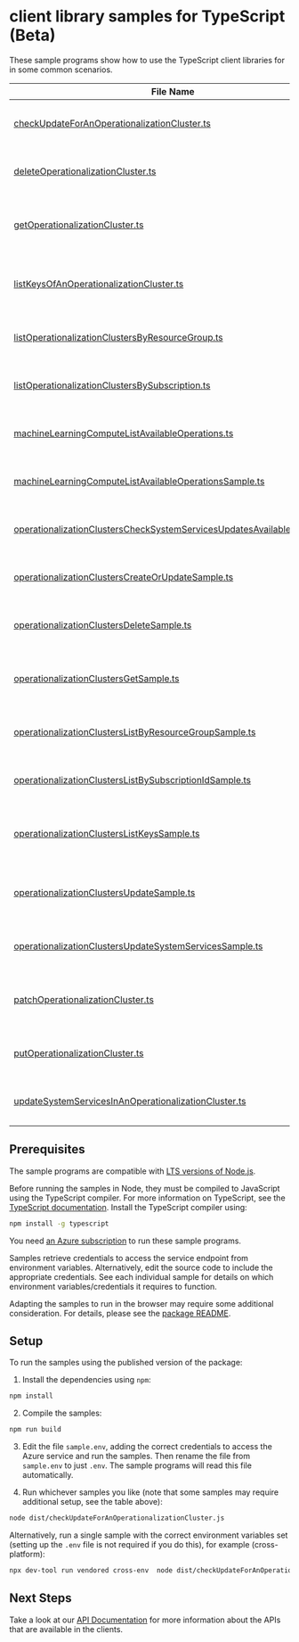 # client library samples for TypeScript (Beta)

These sample programs show how to use the TypeScript client libraries for in some common scenarios.

| **File Name**                                                                                                                                 | **Description**                                                                                                                                                                                                                                                                                                                                              |
| --------------------------------------------------------------------------------------------------------------------------------------------- | ------------------------------------------------------------------------------------------------------------------------------------------------------------------------------------------------------------------------------------------------------------------------------------------------------------------------------------------------------------ |
| [checkUpdateForAnOperationalizationCluster.ts][checkupdateforanoperationalizationcluster]                                                     | Checks if updates are available for system services in the cluster. x-ms-original-file: specification/machinelearningcompute/resource-manager/Microsoft.MachineLearningCompute/preview/2017-08-01-preview/examples/OperationalizationClusters_CheckSystemServicesUpdatesAvailable.json                                                                       |
| [deleteOperationalizationCluster.ts][deleteoperationalizationcluster]                                                                         | Deletes the specified cluster. x-ms-original-file: specification/machinelearningcompute/resource-manager/Microsoft.MachineLearningCompute/preview/2017-08-01-preview/examples/OperationalizationClusters_Delete.json                                                                                                                                         |
| [getOperationalizationCluster.ts][getoperationalizationcluster]                                                                               | Gets the operationalization cluster resource view. Note that the credentials are not returned by this call. Call ListKeys to get them. x-ms-original-file: specification/machinelearningcompute/resource-manager/Microsoft.MachineLearningCompute/preview/2017-08-01-preview/examples/OperationalizationClusters_Get.json                                    |
| [listKeysOfAnOperationalizationCluster.ts][listkeysofanoperationalizationcluster]                                                             | Gets the credentials for the specified cluster such as Storage, ACR and ACS credentials. This is a long running operation because it fetches keys from dependencies. x-ms-original-file: specification/machinelearningcompute/resource-manager/Microsoft.MachineLearningCompute/preview/2017-08-01-preview/examples/OperationalizationClusters_ListKeys.json |
| [listOperationalizationClustersByResourceGroup.ts][listoperationalizationclustersbyresourcegroup]                                             | Gets the clusters in the specified resource group. x-ms-original-file: specification/machinelearningcompute/resource-manager/Microsoft.MachineLearningCompute/preview/2017-08-01-preview/examples/OperationalizationClusters_ListByResourceGroup.json                                                                                                        |
| [listOperationalizationClustersBySubscription.ts][listoperationalizationclustersbysubscription]                                               | Gets the operationalization clusters in the specified subscription. x-ms-original-file: specification/machinelearningcompute/resource-manager/Microsoft.MachineLearningCompute/preview/2017-08-01-preview/examples/OperationalizationClusters_ListBySubscription.json                                                                                        |
| [machineLearningComputeListAvailableOperations.ts][machinelearningcomputelistavailableoperations]                                             | Gets all available operations. x-ms-original-file: specification/machinelearningcompute/resource-manager/Microsoft.MachineLearningCompute/preview/2017-08-01-preview/examples/MachineLearningCompute_ListAvailableOperations.json                                                                                                                            |
| [machineLearningComputeListAvailableOperationsSample.ts][machinelearningcomputelistavailableoperationssample]                                 | Gets all available operations. x-ms-original-file: specification/machinelearningcompute/resource-manager/Microsoft.MachineLearningCompute/preview/2017-08-01-preview/examples/MachineLearningCompute_ListAvailableOperations.json                                                                                                                            |
| [operationalizationClustersCheckSystemServicesUpdatesAvailableSample.ts][operationalizationclusterschecksystemservicesupdatesavailablesample] | Checks if updates are available for system services in the cluster. x-ms-original-file: specification/machinelearningcompute/resource-manager/Microsoft.MachineLearningCompute/preview/2017-08-01-preview/examples/OperationalizationClusters_CheckSystemServicesUpdatesAvailable.json                                                                       |
| [operationalizationClustersCreateOrUpdateSample.ts][operationalizationclusterscreateorupdatesample]                                           | Create or update an operationalization cluster. x-ms-original-file: specification/machinelearningcompute/resource-manager/Microsoft.MachineLearningCompute/preview/2017-08-01-preview/examples/OperationalizationClusters_CreateOrUpdate.json                                                                                                                |
| [operationalizationClustersDeleteSample.ts][operationalizationclustersdeletesample]                                                           | Deletes the specified cluster. x-ms-original-file: specification/machinelearningcompute/resource-manager/Microsoft.MachineLearningCompute/preview/2017-08-01-preview/examples/OperationalizationClusters_Delete.json                                                                                                                                         |
| [operationalizationClustersGetSample.ts][operationalizationclustersgetsample]                                                                 | Gets the operationalization cluster resource view. Note that the credentials are not returned by this call. Call ListKeys to get them. x-ms-original-file: specification/machinelearningcompute/resource-manager/Microsoft.MachineLearningCompute/preview/2017-08-01-preview/examples/OperationalizationClusters_Get.json                                    |
| [operationalizationClustersListByResourceGroupSample.ts][operationalizationclusterslistbyresourcegroupsample]                                 | Gets the clusters in the specified resource group. x-ms-original-file: specification/machinelearningcompute/resource-manager/Microsoft.MachineLearningCompute/preview/2017-08-01-preview/examples/OperationalizationClusters_ListByResourceGroup.json                                                                                                        |
| [operationalizationClustersListBySubscriptionIdSample.ts][operationalizationclusterslistbysubscriptionidsample]                               | Gets the operationalization clusters in the specified subscription. x-ms-original-file: specification/machinelearningcompute/resource-manager/Microsoft.MachineLearningCompute/preview/2017-08-01-preview/examples/OperationalizationClusters_ListBySubscription.json                                                                                        |
| [operationalizationClustersListKeysSample.ts][operationalizationclusterslistkeyssample]                                                       | Gets the credentials for the specified cluster such as Storage, ACR and ACS credentials. This is a long running operation because it fetches keys from dependencies. x-ms-original-file: specification/machinelearningcompute/resource-manager/Microsoft.MachineLearningCompute/preview/2017-08-01-preview/examples/OperationalizationClusters_ListKeys.json |
| [operationalizationClustersUpdateSample.ts][operationalizationclustersupdatesample]                                                           | The PATCH operation can be used to update only the tags for a cluster. Use PUT operation to update other properties. x-ms-original-file: specification/machinelearningcompute/resource-manager/Microsoft.MachineLearningCompute/preview/2017-08-01-preview/examples/OperationalizationClusters_Update.json                                                   |
| [operationalizationClustersUpdateSystemServicesSample.ts][operationalizationclustersupdatesystemservicessample]                               | Updates system services in a cluster. x-ms-original-file: specification/machinelearningcompute/resource-manager/Microsoft.MachineLearningCompute/preview/2017-08-01-preview/examples/OperationalizationClusters_UpdateSystemServices.json                                                                                                                    |
| [patchOperationalizationCluster.ts][patchoperationalizationcluster]                                                                           | The PATCH operation can be used to update only the tags for a cluster. Use PUT operation to update other properties. x-ms-original-file: specification/machinelearningcompute/resource-manager/Microsoft.MachineLearningCompute/preview/2017-08-01-preview/examples/OperationalizationClusters_Update.json                                                   |
| [putOperationalizationCluster.ts][putoperationalizationcluster]                                                                               | Create or update an operationalization cluster. x-ms-original-file: specification/machinelearningcompute/resource-manager/Microsoft.MachineLearningCompute/preview/2017-08-01-preview/examples/OperationalizationClusters_CreateOrUpdate.json                                                                                                                |
| [updateSystemServicesInAnOperationalizationCluster.ts][updatesystemservicesinanoperationalizationcluster]                                     | Updates system services in a cluster. x-ms-original-file: specification/machinelearningcompute/resource-manager/Microsoft.MachineLearningCompute/preview/2017-08-01-preview/examples/OperationalizationClusters_UpdateSystemServices.json                                                                                                                    |

## Prerequisites

The sample programs are compatible with [LTS versions of Node.js](https://github.com/nodejs/release#release-schedule).

Before running the samples in Node, they must be compiled to JavaScript using the TypeScript compiler. For more information on TypeScript, see the [TypeScript documentation][typescript]. Install the TypeScript compiler using:

```bash
npm install -g typescript
```

You need [an Azure subscription][freesub] to run these sample programs.

Samples retrieve credentials to access the service endpoint from environment variables. Alternatively, edit the source code to include the appropriate credentials. See each individual sample for details on which environment variables/credentials it requires to function.

Adapting the samples to run in the browser may require some additional consideration. For details, please see the [package README][package].

## Setup

To run the samples using the published version of the package:

1. Install the dependencies using `npm`:

```bash
npm install
```

2. Compile the samples:

```bash
npm run build
```

3. Edit the file `sample.env`, adding the correct credentials to access the Azure service and run the samples. Then rename the file from `sample.env` to just `.env`. The sample programs will read this file automatically.

4. Run whichever samples you like (note that some samples may require additional setup, see the table above):

```bash
node dist/checkUpdateForAnOperationalizationCluster.js
```

Alternatively, run a single sample with the correct environment variables set (setting up the `.env` file is not required if you do this), for example (cross-platform):

```bash
npx dev-tool run vendored cross-env  node dist/checkUpdateForAnOperationalizationCluster.js
```

## Next Steps

Take a look at our [API Documentation][apiref] for more information about the APIs that are available in the clients.

[checkupdateforanoperationalizationcluster]: https://github.com/Azure/azure-sdk-for-js/blob/main/sdk/machinelearningcompute/arm-machinelearningcompute/samples/v3-beta/typescript/src/checkUpdateForAnOperationalizationCluster.ts
[deleteoperationalizationcluster]: https://github.com/Azure/azure-sdk-for-js/blob/main/sdk/machinelearningcompute/arm-machinelearningcompute/samples/v3-beta/typescript/src/deleteOperationalizationCluster.ts
[getoperationalizationcluster]: https://github.com/Azure/azure-sdk-for-js/blob/main/sdk/machinelearningcompute/arm-machinelearningcompute/samples/v3-beta/typescript/src/getOperationalizationCluster.ts
[listkeysofanoperationalizationcluster]: https://github.com/Azure/azure-sdk-for-js/blob/main/sdk/machinelearningcompute/arm-machinelearningcompute/samples/v3-beta/typescript/src/listKeysOfAnOperationalizationCluster.ts
[listoperationalizationclustersbyresourcegroup]: https://github.com/Azure/azure-sdk-for-js/blob/main/sdk/machinelearningcompute/arm-machinelearningcompute/samples/v3-beta/typescript/src/listOperationalizationClustersByResourceGroup.ts
[listoperationalizationclustersbysubscription]: https://github.com/Azure/azure-sdk-for-js/blob/main/sdk/machinelearningcompute/arm-machinelearningcompute/samples/v3-beta/typescript/src/listOperationalizationClustersBySubscription.ts
[machinelearningcomputelistavailableoperations]: https://github.com/Azure/azure-sdk-for-js/blob/main/sdk/machinelearningcompute/arm-machinelearningcompute/samples/v3-beta/typescript/src/machineLearningComputeListAvailableOperations.ts
[machinelearningcomputelistavailableoperationssample]: https://github.com/Azure/azure-sdk-for-js/blob/main/sdk/machinelearningcompute/arm-machinelearningcompute/samples/v3-beta/typescript/src/machineLearningComputeListAvailableOperationsSample.ts
[operationalizationclusterschecksystemservicesupdatesavailablesample]: https://github.com/Azure/azure-sdk-for-js/blob/main/sdk/machinelearningcompute/arm-machinelearningcompute/samples/v3-beta/typescript/src/operationalizationClustersCheckSystemServicesUpdatesAvailableSample.ts
[operationalizationclusterscreateorupdatesample]: https://github.com/Azure/azure-sdk-for-js/blob/main/sdk/machinelearningcompute/arm-machinelearningcompute/samples/v3-beta/typescript/src/operationalizationClustersCreateOrUpdateSample.ts
[operationalizationclustersdeletesample]: https://github.com/Azure/azure-sdk-for-js/blob/main/sdk/machinelearningcompute/arm-machinelearningcompute/samples/v3-beta/typescript/src/operationalizationClustersDeleteSample.ts
[operationalizationclustersgetsample]: https://github.com/Azure/azure-sdk-for-js/blob/main/sdk/machinelearningcompute/arm-machinelearningcompute/samples/v3-beta/typescript/src/operationalizationClustersGetSample.ts
[operationalizationclusterslistbyresourcegroupsample]: https://github.com/Azure/azure-sdk-for-js/blob/main/sdk/machinelearningcompute/arm-machinelearningcompute/samples/v3-beta/typescript/src/operationalizationClustersListByResourceGroupSample.ts
[operationalizationclusterslistbysubscriptionidsample]: https://github.com/Azure/azure-sdk-for-js/blob/main/sdk/machinelearningcompute/arm-machinelearningcompute/samples/v3-beta/typescript/src/operationalizationClustersListBySubscriptionIdSample.ts
[operationalizationclusterslistkeyssample]: https://github.com/Azure/azure-sdk-for-js/blob/main/sdk/machinelearningcompute/arm-machinelearningcompute/samples/v3-beta/typescript/src/operationalizationClustersListKeysSample.ts
[operationalizationclustersupdatesample]: https://github.com/Azure/azure-sdk-for-js/blob/main/sdk/machinelearningcompute/arm-machinelearningcompute/samples/v3-beta/typescript/src/operationalizationClustersUpdateSample.ts
[operationalizationclustersupdatesystemservicessample]: https://github.com/Azure/azure-sdk-for-js/blob/main/sdk/machinelearningcompute/arm-machinelearningcompute/samples/v3-beta/typescript/src/operationalizationClustersUpdateSystemServicesSample.ts
[patchoperationalizationcluster]: https://github.com/Azure/azure-sdk-for-js/blob/main/sdk/machinelearningcompute/arm-machinelearningcompute/samples/v3-beta/typescript/src/patchOperationalizationCluster.ts
[putoperationalizationcluster]: https://github.com/Azure/azure-sdk-for-js/blob/main/sdk/machinelearningcompute/arm-machinelearningcompute/samples/v3-beta/typescript/src/putOperationalizationCluster.ts
[updatesystemservicesinanoperationalizationcluster]: https://github.com/Azure/azure-sdk-for-js/blob/main/sdk/machinelearningcompute/arm-machinelearningcompute/samples/v3-beta/typescript/src/updateSystemServicesInAnOperationalizationCluster.ts
[apiref]: https://learn.microsoft.com/javascript/api/@azure/arm-machinelearningcompute?view=azure-node-preview
[freesub]: https://azure.microsoft.com/free/
[package]: https://github.com/Azure/azure-sdk-for-js/tree/main/sdk/machinelearningcompute/arm-machinelearningcompute/README.md
[typescript]: https://www.typescriptlang.org/docs/home.html
